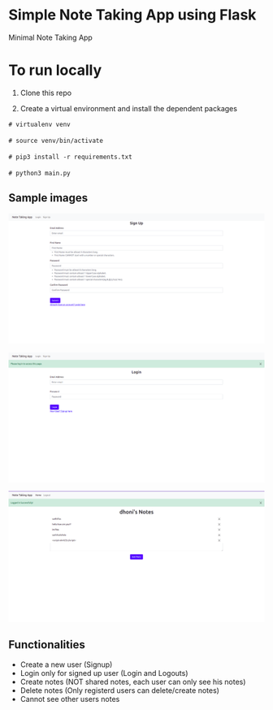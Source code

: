 # Simple Note Taking App using Flask

Minimal Note Taking App 

<!-- Use the project live


-->

# To run locally 

1. Clone this repo 

2. Create a virtual environment and install the dependent packages

```
# virtualenv venv

# source venv/bin/activate

# pip3 install -r requirements.txt

# python3 main.py
```

## Sample images

![Signup Page](images/signup.png "Sign Up Page")

![Login Page](images/login.png "Login Page")

![Home Page](images/notes.png "Authentic user's home page containing notes")

## Functionalities

- Create a new user (Signup)
- Login only for signed up user (Login and Logouts)
- Create notes (NOT shared notes, each user can only see his notes)
- Delete notes (Only registerd users can delete/create notes)
- Cannot see other users notes
